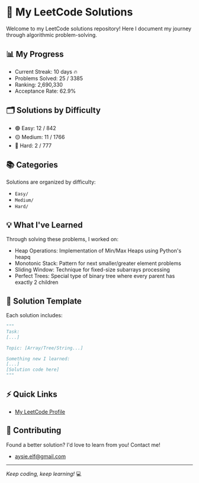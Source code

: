 # 🚀 My LeetCode Solutions

Welcome to my LeetCode solutions repository! Here I document my journey through algorithmic problem-solving.

## 📊 My Progress
- Current Streak: 10 days 🔥
- Problems Solved: 25 / 3385
- Ranking: 2,690,330
- Acceptance Rate: 62.9%

## 🗂️ Solutions by Difficulty
- 🟢 Easy: 12 / 842
- 🟡 Medium: 11 / 1766
- 🔴 Hard: 2 / 777

## 📚 Categories
Solutions are organized by difficulty:
- `Easy/`
- `Medium/`
- `Hard/`

## 💡 What I've Learned

Through solving these problems, I worked on:
- Heap Operations: Implementation of Min/Max Heaps using Python's heapq
- Monotonic Stack: Pattern for next smaller/greater element problems
- Sliding Window: Technique for fixed-size subarrays processing
- Perfect Trees: Special type of binary tree where every parent has exactly 2 children

## 📝 Solution Template

Each solution includes:
```python
"""
Task: 
[...]

Topic: [Array/Tree/String...]

Something new I learned:
[...]
[Solution code here]
"""
```

## ⚡ Quick Links
- [My LeetCode Profile](https://leetcode.com/u/aysieelf)

## 🌟 Contributing
Found a better solution? I'd love to learn from you! Contact me!
- aysie.elf@gmail.com
---
*Keep coding, keep learning!* 💻

